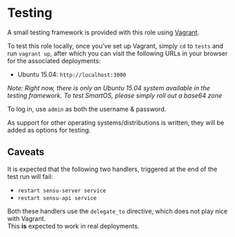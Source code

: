 # Testing
A small testing framework is provided with this role using [Vagrant](https://vagrantup.com/).  

To test this role locally, once you've set up Vagrant, simply `cd` to `tests` and run `vagrant up`, after which you can visit the following URLs in your browser for the associated deployments:  
- Ubuntu 15.04: `http://localhost:3000`

_Note: Right now, there is only an Ubuntu 15.04 system available in the testing framework. To test SmartOS, please simply roll out a base64 zone_  

To log in, use `admin` as both the username & password.  


As support for other operating systems/distributions is written, they will be added as options for testing.

## Caveats
It is expected that the following two handlers, triggered at the end of the test run will fail: 
- `restart sensu-server service`
- `restart sensu-api service`

Both these handlers use the `delegate_to` directive, which does not play nice with Vagrant.  
This __is__ expected to work in real deployments.
